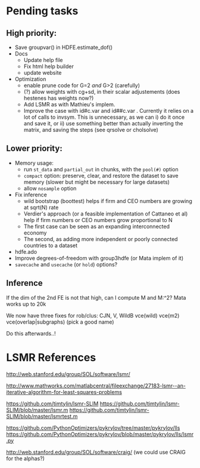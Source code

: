 # Pending tasks

## High priority:

- Save groupvar() in HDFE.estimate_dof()
- Docs
	- Update help file
	- Fix html help builder
	- update website
- Optimization
	- enable prune code for G=2 *and* G>2 (carefully)
	- (?) allow weights with cg+sd, in their scalar adjustements (does hestenes has weights now?)
	- Add LSMR as with Mathieu's implem.
	- Improve the case with id#c.var  and id##c.var . Currently it relies on a lot of calls to invsym. This is unnecessary, as we can i) do it once and save it, or ii) use something better than actually inverting the matrix, and saving the steps (see qrsolve or cholsolve)

## Lower priority:

- Memory usage:
	- run `st_data` and `partial_out` in chunks, with the `pool(#)` option
	- `compact` option: preserve, clear, and restore the dataset to save memory (slower but might be necessary for large datasets)
	- allow `nosample` option
- Fix inference
	- wild bootstrap (boottest) helps if firm and CEO numbers are growing at sqrt(N) rate
	- Verdier's approach (or a feasible implementation of Cattaneo et al) help if firm numbers or CEO numbers grow proportional to N
	- The first case can be seen as an expanding interconnected economy
	- The second, as adding more independent or poorly connected countries to a dataset
- hdfe.ado
- Improve degrees-of-freedom with group3hdfe (or Mata implem of it)
- `savecache` and `usecache` (or `hold`) options?

## Inference

If the dim of the 2nd FE is not that high, can I compute M and M:^2?
Mata works up to 20k

We now have three fixes for rob/clus: CJN, V, WildB
vce(wild) vce(m2) vce(overlap|subgraphs) (pick a good name)

Do this afterwards..!



# LSMR References

http://web.stanford.edu/group/SOL/software/lsmr/

http://www.mathworks.com/matlabcentral/fileexchange/27183-lsmr--an-iterative-algorithm-for-least-squares-problems

https://github.com/timtylin/lsmr-SLIM
https://github.com/timtylin/lsmr-SLIM/blob/master/lsmr.m
https://github.com/timtylin/lsmr-SLIM/blob/master/lsmrtest.m

https://github.com/PythonOptimizers/pykrylov/tree/master/pykrylov/lls
https://github.com/PythonOptimizers/pykrylov/blob/master/pykrylov/lls/lsmr.py

http://web.stanford.edu/group/SOL/software/craig/ (we could use CRAIG for the alphas?)
